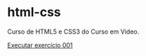 # html-css
 Curso de HTML5 e CSS3 do Curso em Video.

<a href="https://jeversonneves.github.io/html-css/exercicios/ex001/index.html">Executar exercício 001</a>